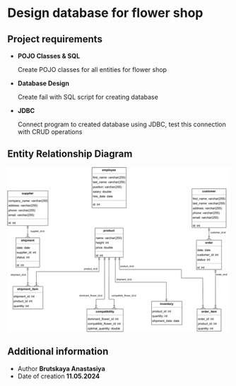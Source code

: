 # Design database for flower shop
## Project requirements

- **POJO Classes & SQL**

  Create POJO classes for all entities for flower shop
    
- **Database Design**
    
    Create fail with SQL script for creating database
        
- **JDBC**
  
    Connect program to created database using JDBC, test this connection with CRUD operations

## Entity Relationship Diagram
![erd](https://github.com/nastenka-ooops/MySQL.-Database-Design.-JDBC/blob/main/flower_shop_erd.png)

  ## Additional information
* Author  __Brutskaya Anastasiya__
* Date of creation __11.05.2024__
